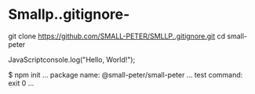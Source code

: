 # Smallp..gitignore-

git clone https://github.com/SMALL-PETER/SMLLP..gitignore.git cd small-peter

JavaScriptconsole.log("Hello, World!"); 

$ npm init ... package name: @small-peter/small-peter ... test command: exit 0 ... 
